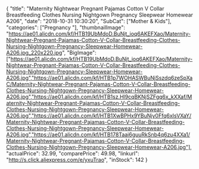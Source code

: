 {
	"title": "Maternity Nightwear Pregnant Pajamas Cotton V Collar Breastfeeding Clothes Nursing Nightgown Pregnancy Sleepwear Homewear A206",
	"date": "2018-10-31 10:30:20",
	"SubCat": ["Mother & Kids"],
	"categories": ["Pregnancy "],
	"thumbnailImage": "https://ae01.alicdn.com/kf/HTB19UbMdoD.BuNjt_ioq6AKEFXao/Maternity-Nightwear-Pregnant-Pajamas-Cotton-V-Collar-Breastfeeding-Clothes-Nursing-Nightgown-Pregnancy-Sleepwear-Homewear-A206.jpg_220x220.jpg",
	"BigImage": ["https://ae01.alicdn.com/kf/HTB19UbMdoD.BuNjt_ioq6AKEFXao/Maternity-Nightwear-Pregnant-Pajamas-Cotton-V-Collar-Breastfeeding-Clothes-Nursing-Nightgown-Pregnancy-Sleepwear-Homewear-A206.jpg","https://ae01.alicdn.com/kf/HTB1p7WOHASWBuNjSszdq6zeSpXaC/Maternity-Nightwear-Pregnant-Pajamas-Cotton-V-Collar-Breastfeeding-Clothes-Nursing-Nightgown-Pregnancy-Sleepwear-Homewear-A206.jpg","https://ae01.alicdn.com/kf/HTB1sz.Hl9cqBKNjSZFgq6x_kXXaf/Maternity-Nightwear-Pregnant-Pajamas-Cotton-V-Collar-Breastfeeding-Clothes-Nursing-Nightgown-Pregnancy-Sleepwear-Homewear-A206.jpg","https://ae01.alicdn.com/kf/HTB1XwBPHx9YBuNjy0Ffq6xIsVXaY/Maternity-Nightwear-Pregnant-Pajamas-Cotton-V-Collar-Breastfeeding-Clothes-Nursing-Nightgown-Pregnancy-Sleepwear-Homewear-A206.jpg","https://ae01.alicdn.com/kf/HTB178Taai6guuRkSnb4q6zu4XXa1/Maternity-Nightwear-Pregnant-Pajamas-Cotton-V-Collar-Breastfeeding-Clothes-Nursing-Nightgown-Pregnancy-Sleepwear-Homewear-A206.jpg"],
	"actualPrice": 32.99,
	"comparePrice": 49.98,
	"linkurl": "http://s.click.aliexpress.com/e/yxuTrao",
	"inStock": 142
}
